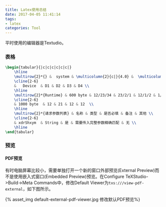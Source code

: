 ```yaml
---
title: Latex使用总结
date: 2017-04-05 11:41:14
tags:
- latex
categories: Tool
---
```


平时使用的编辑器是Textudio。

<!-- more -->


### 表格

```tex
\begin{tabular}{|c|c|c|c|c|c|}
	\hline
	\multirow{2}*{} &  system & \multicolumn{2}{c|}{4.0} &  \multicolumn{2}{c|}{6.0} \\ 
	\cline{2-6}
	&   Device  & D1 & D2 & D3 & D4 \\
	\hline 
	\multirow{2}*{Runtime} & 600 byte & 12/23/34 & 23/2/1 & 12/1/2 & 1/2/3 \\
	\cline{2-6}
	& 1000 byte  & 12 & 21 & 12 & 12  \\
	\hline
	\multirow{2}*{请求参数列表} & 名称 & 类型 & 是否必填 & 备注 & 其他 \\
	\cline{2-6}
	& xdrShxym  & String & 是 & 需要传入完整参数精确匹配 & 无 \\
	\hline	
\end{tabular}
```

### 预览

#### PDF预览

有时电脑屏幕比较小，需要单独打开一个新的窗口外部预览(External Preview)而不是使用嵌入式窗口(Embedded Preview)预览。在Configure TeXStudio->Build->Meta Commands中，修改Default Viewer为`txs:///view-pdf-external`，如下图所示。

{% asset_img default-external-pdf-viewer.jpg 修改默认PDF预览%}
